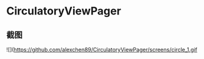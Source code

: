 # CirculatoryViewPager


## 截图
![](https://github.com/alexchen89/CirculatoryViewPager/screens/circle_1.gif
